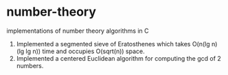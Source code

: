 number-theory
=============

implementations of number theory algorithms in C

1. Implemented a segmented sieve of Eratosthenes which takes O(n(lg n)(lg lg n)) time and occupies O(sqrt(n)) space.
2. Implemented a centered Euclidean algorithm for computing the gcd of 2 numbers.
